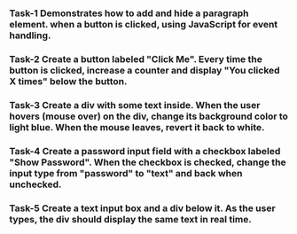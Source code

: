 ### Task-1 Demonstrates how to add and hide a paragraph element. when a button is clicked, using JavaScript for event handling. 

### Task-2 Create a button labeled "Click Me". Every time the button is clicked, increase a counter and display "You clicked X times" below the button.
 
### Task-3 Create a div with some text inside. When the user hovers (mouse over) on the div, change its background color to light blue. When the mouse leaves, revert it back to white.

### Task-4 Create a password input field with a checkbox labeled "Show Password". When the checkbox is checked, change the input type from "password" to "text" and back when unchecked.

### Task-5 Create a text input box and a div below it. As the user types, the div should display the same text in real time.
